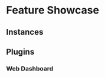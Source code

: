 <link rel="stylesheet" type="text/css" href="/assets/css/asciinema-player.css" />
<script src="/assets/js/asciinema-player.js"></script>

# Feature Showcase

<asciinema-player src="/assets/casts/bootstrap.cast" autoplay="true" loop="true" preload="true"></asciinema-player>

<asciinema-player src="/assets/casts/bootstrap.cast" autoplay="true" loop="true" preload="true"></asciinema-player>

## Instances



## Plugins

### Web Dashboard
